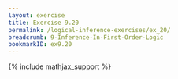 ```yaml
---
layout: exercise
title: Exercise 9.20
permalink: /logical-inference-exercises/ex_20/
breadcrumb: 9-Inference-In-First-Order-Logic
bookmarkID: ex9.20
---
```


{% include mathjax_support %}
